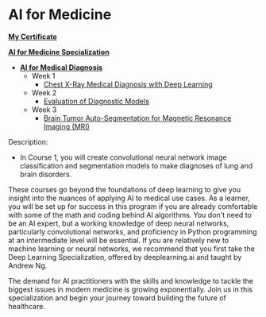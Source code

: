 # AI for Medicine
**[My Certificate](https://coursera.org/share/10a2bdf18701224c0733cd8adb7c4fcd)**

**[AI for Medicine Specialization](https://www.coursera.org/specializations/ai-for-medicine?)**
+ **[AI for Medical Diagnosis](https://www.coursera.org/learn/ai-for-medical-diagnosis)**
  + Week 1
    + [Chest X-Ray Medical Diagnosis with Deep Learning](https://github.com/makama-md/AI-for-Medical-Diagnosis/blob/master/week_1/C1M1_Assignment.ipynb)
  + Week 2
    + [Evaluation of Diagnostic Models](https://github.com/makama-md/AI-for-Medical-Diagnosis/blob/master/week_2/C1M2_Assignment.ipynb)
  + Week 3
    + [Brain Tumor Auto-Segmentation for Magnetic Resonance Imaging (MRI)](https://github.com/makama-md/AI-for-Medical-Diagnosis/blob/master/week_3/C1M3_Assignment.ipynb)

Description:
- In Course 1, you will create convolutional neural network image classification and segmentation models to make diagnoses of lung and brain disorders. 

These courses go beyond the foundations of deep learning to give you insight into the nuances of applying AI to medical use cases. As a learner, you will be set up for success in this program if you are already comfortable with some of the math and coding behind AI algorithms. You don't need to be an AI expert, but a working knowledge of deep neural networks, particularly convolutional networks, and proficiency in Python programming at an intermediate level will be essential. If you are relatively new to machine learning or neural networks, we recommend that you first take the Deep Learning Specialization, offered by deeplearning.ai and taught by Andrew Ng.

The demand for AI practitioners with the skills and knowledge to tackle the biggest issues in modern medicine is growing exponentially. Join us in this specialization and begin your journey toward building the future of healthcare.